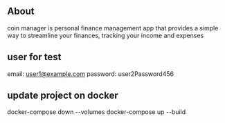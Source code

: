 ## About

coin manager is personal finance management app that provides a simple
way to streamline your finances, tracking your income and expenses

## user for test
email: user1@example.com
password: user2Password456

## update project on docker
docker-compose down --volumes
docker-compose up --build

